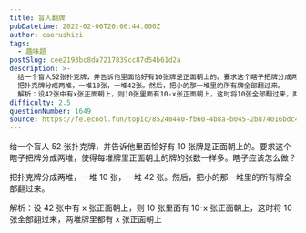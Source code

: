 ```yaml
---
title: 盲人翻牌
pubDatetime: 2022-02-06T20:06:44.000Z
author: caorushizi
tags:
  - 趣味题
postSlug: cee2193bc8da7217839cc87d54b61d2a
description: >-
  给一个盲人52张扑克牌，并告诉他里面恰好有10张牌是正面朝上的。要求这个瞎子把牌分成两堆，使得每堆牌里正面朝上的牌的张数一样多。瞎子应该怎么做？
  把扑克牌分成两堆，一堆10张，一堆42张。然后，把小的那一堆里的所有牌全部翻过来。
  解析：设42张中有x张正面朝上，则10张里面有10-x张正面朝上，这时将10张全部翻过来，两堆牌里都有x张正面朝上
difficulty: 2.5
questionNumber: 1649
source: https://fe.ecool.fun/topic/85248440-fb60-4b8a-b045-2b874016bdc4
---
```


给一个盲人 52 张扑克牌，并告诉他里面恰好有 10 张牌是正面朝上的。要求这个瞎子把牌分成两堆，使得每堆牌里正面朝上的牌的张数一样多。瞎子应该怎么做？

把扑克牌分成两堆，一堆 10 张，一堆 42 张。然后，把小的那一堆里的所有牌全部翻过来。

解析：设 42 张中有 x 张正面朝上，则 10 张里面有 10-x 张正面朝上，这时将 10 张全部翻过来，两堆牌里都有 x 张正面朝上
